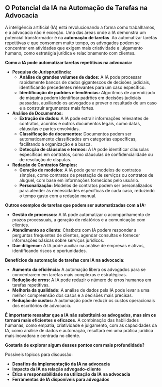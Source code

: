 ## O Potencial da IA na Automação de Tarefas na Advocacia

A inteligência artificial (IA) está revolucionando a forma como trabalhamos, e a advocacia não é exceção. Uma das áreas onde a IA demonstra um potencial transformador é na **automação de tarefas**. Ao automatizar tarefas repetitivas e que consomem muito tempo, os advogados podem se concentrar em atividades que exigem mais criatividade e julgamento humano, como estratégia jurídica e relacionamento com clientes.

**Como a IA pode automatizar tarefas repetitivas na advocacia:**

* **Pesquisa de Jurisprudência:**
    * **Análise de grandes volumes de dados:** A IA pode processar rapidamente bancos de dados gigantescos de decisões judiciais, identificando precedentes relevantes para um caso específico.
    * **Identificação de padrões e tendências:** Algoritmos de aprendizado de máquina podem identificar padrões em decisões judiciais passadas, auxiliando os advogados a prever o resultado de um caso e a construir argumentos mais fortes.
* **Análise de Documentos:**
    * **Extração de dados:** A IA pode extrair informações relevantes de contratos, acordos e outros documentos legais, como datas, cláusulas e partes envolvidas.
    * **Classificação de documentos:** Documentos podem ser automaticamente classificados em categorias específicas, facilitando a organização e a busca.
    * **Detecção de cláusulas e termos:** A IA pode identificar cláusulas específicas em contratos, como cláusulas de confidencialidade ou de resolução de disputas.
* **Redação de Contratos Simples:**
    * **Geração de modelos:** A IA pode gerar modelos de contratos simples, como contratos de prestação de serviços ou contratos de aluguel, com base em informações fornecidas pelo usuário.
    * **Personalização:** Modelos de contratos podem ser personalizados para atender às necessidades específicas de cada caso, reduzindo o tempo gasto com a redação manual.

**Outros exemplos de tarefas que podem ser automatizadas com a IA:**

* **Gestão de processos:** A IA pode automatizar o acompanhamento de prazos processuais, a geração de relatórios e a comunicação com clientes.
* **Atendimento ao cliente:** Chatbots com IA podem responder a perguntas frequentes de clientes, agendar consultas e fornecer informações básicas sobre serviços jurídicos.
* **Due diligence:** A IA pode auxiliar na análise de empresas e ativos, identificando riscos e oportunidades.

**Benefícios da automação de tarefas com IA na advocacia:**

* **Aumento da eficiência:** A automação libera os advogados para se concentrarem em tarefas mais complexas e estratégicas.
* **Redução de erros:** A IA pode reduzir o número de erros humanos em tarefas repetitivas.
* **Melhoria da qualidade:** A análise de dados pela IA pode levar a uma melhor compreensão dos casos e a decisões mais precisas.
* **Redução de custos:** A automação pode reduzir os custos operacionais dos escritórios de advocacia.

**É importante ressaltar que a IA não substituirá os advogados, mas sim os tornará mais eficientes e eficazes.** A combinação das habilidades humanas, como empatia, criatividade e julgamento, com as capacidades da IA, como análise de dados e automação, resultará em uma prática jurídica mais inovadora e centrada no cliente.

**Gostaria de explorar algum desses pontos com mais profundidade?** 

Possíveis tópicos para discussão:

* **Desafios da implementação da IA na advocacia**
* **Impacto da IA na relação advogado-cliente**
* **Ética e responsabilidade na utilização da IA na advocacia**
* **Ferramentas de IA disponíveis para advogados**
